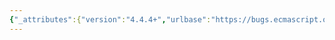 ```yaml
---
{"_attributes":{"version":"4.4.4+","urlbase":"https://bugs.ecmascript.org/","maintainer":"dherman@mozilla.com"},"bug":{"bug_id":2700,"creation_ts":"2014-04-19 16:25:00 -0700","short_desc":"chapter 19: misc editorial","delta_ts":"2014-06-01 12:40:06 -0700","product":"Draft for 6th Edition","component":"editorial issue","version":"Rev 24: April 27, 2014 Draft","rep_platform":"All","op_sys":"All","bug_status":"RESOLVED","resolution":"FIXED","priority":"Normal","bug_severity":"normal","everconfirmed":true,"reporter":{"uid":"jmdyck","name":"Michael Dyck"},"assigned_to":{"uid":"allen","name":"Allen Wirfs-Brock"},"long_desc":[{"commentid":7848,"comment_count":0,"who":{"uid":"jmdyck","name":"Michael Dyck"},"bug_when":"2014-04-19 16:25:20 -0700","thetext":"----------------------------------------\nIn 19.1.3.4 \"Object.prototype.propertyIsEnumerable ( V )\":\n\n{1}\n19.1.3.4 / step 1:\nLet /P/ be ToPropoertyKey(/V/).\n    s|Propoerty|Property|\n\n----------------------------------------\nIn 19.2.1 \"The Function Constructor\":\n\n{2}\n19.2.1 / para 1:\n... both as factory method and to perform constructor instance initialisation.\n    s|isation|ization|\n\n----------------------------------------\nIn 19.2.1.1 \"Function ( p1, p2, [...] , pn, body )\":\n\n{3}\n19.2.1.1 / step 19:\nPerform the FunctionInitialize abstract operation with arguments\n/F/, Normal, /parameters/, /body/, and /scope/.\n    Put 'Normal' in sans-serif.\n\n{4}\n19.2.1.1 / step 23:\nLet /hasName/ be HasOwnProprty(/F/, \"name\").\n    s|Proprty|Property|\n\n----------------------------------------\nIn 19.3.1 \"The Boolean Constructor\":\n\n{5}\n19.3.1 / para 1:\n... perform type conversion and to perform constructor instance initialisation.\n    s|isation|ization|\n\n----------------------------------------\nIn 19.5.1 \"The Error Constructor\":\n\n{6}\n19.5.1 / para 1:\n... both as factory method and to perform constructor instance initialisation.\n    s|isation|ization|\n\n----------------------------------------\nIn 19.5.6.1 \"NativeError Constructors\":\n\n{7}\n19.5.6.1 / para 1:\n... both as factory method and to perform constructor instance initialisation.\n    s|isation|ization|\n\nXXXXXXXXXXXXXXXXXXXXXXXXXXXXXXXXXXXXXXXXXXXXXXXXXXXXXXXXXXXXXXXXXXXXXXXXXXXXXXXX"},{"commentid":7969,"comment_count":1,"who":{"uid":"jmdyck","name":"Michael Dyck"},"bug_when":"2014-04-29 15:27:11 -0700","thetext":"Most of these have been fixed in rev24. Here's what's left:\n\n----------------------------------------\nIn 19.1.3.4 \"Object.prototype.propertyIsEnumerable ( V )\":\n\n{1}\n19.1.3.4 / step 1:\nLet /P/ be ToPropoertyKey(/V/).\n    s|Propoerty|Property|\n\n----------------------------------------\nIn 19.2.1.1 \"Function ( p1, p2, [...] , pn, body )\":\n\n{3}\n19.2.1.1 / step 21:\nPerform the FunctionInitialize abstract operation with arguments\n/F/, Normal, /parameters/, /body/, and /scope/.\n    Put 'Normal' in sans-serif.\n\nXXX"},{"commentid":8282,"comment_count":2,"who":{"uid":"allen","name":"Allen Wirfs-Brock"},"bug_when":"2014-05-09 15:26:17 -0700","thetext":"fixed in rev25 editor's draft"},{"commentid":8758,"comment_count":3,"who":{"uid":"jmdyck","name":"Michael Dyck"},"bug_when":"2014-06-01 12:40:06 -0700","thetext":"confirmed fixed."}]}}
---
```

